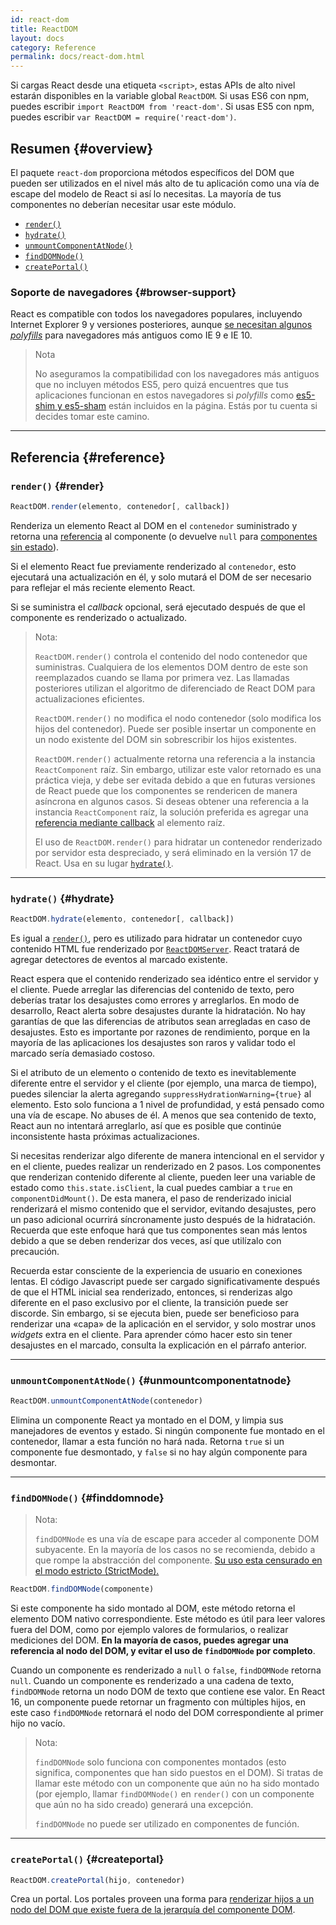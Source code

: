 ```yaml
---
id: react-dom
title: ReactDOM
layout: docs
category: Reference
permalink: docs/react-dom.html
---
```


Si cargas React desde una etiqueta `<script>`, estas APIs de alto nivel estarán disponibles en la variable global `ReactDOM`. Si usas ES6 con npm, puedes escribir `import ReactDOM from 'react-dom'`. Si usas ES5 con npm, puedes escribir `var ReactDOM = require('react-dom')`.

## Resumen {#overview}

El paquete `react-dom` proporciona métodos específicos del DOM que pueden ser utilizados en el nivel más alto de tu aplicación como una vía de escape del modelo de React si así lo necesitas. La mayoría de tus componentes no deberían necesitar usar este módulo.

- [`render()`](#render)
- [`hydrate()`](#hydrate)
- [`unmountComponentAtNode()`](#unmountcomponentatnode)
- [`findDOMNode()`](#finddomnode)
- [`createPortal()`](#createportal)

### Soporte de navegadores {#browser-support}

React es compatible con todos los navegadores populares, incluyendo Internet Explorer 9 y versiones posteriores, aunque [se necesitan algunos *polyfills*](/docs/javascript-environment-requirements.html) para navegadores más antiguos como IE 9 e IE 10.

> Nota
>
> No aseguramos la compatibilidad con los navegadores más antiguos que no incluyen métodos ES5, pero quizá encuentres que tus aplicaciones funcionan en estos navegadores si *polyfills* como [es5-shim y es5-sham](https://github.com/es-shims/es5-shim) están incluidos en la página. Estás por tu cuenta si decides tomar este camino.

* * *

## Referencia {#reference}

### `render()` {#render}

```javascript
ReactDOM.render(elemento, contenedor[, callback])
```

Renderiza un elemento React al DOM en el `contenedor` suministrado y retorna una [referencia](/docs/more-about-refs.html) al componente (o devuelve `null` para [componentes sin estado](/docs/components-and-props.html#functional-and-class-components)).

Si el elemento React fue previamente renderizado al `contenedor`, esto ejecutará una actualización en él, y solo mutará el DOM de ser necesario para reflejar el más reciente elemento React.

Si se suministra el *callback* opcional, será ejecutado después de que el componente es renderizado o actualizado.

> Nota:
>
> `ReactDOM.render()` controla el contenido del nodo contenedor que suministras. Cualquiera de los elementos DOM dentro de este son reemplazados cuando se llama por primera vez. Las llamadas posteriores utilizan el algoritmo de diferenciado de React DOM para actualizaciones eficientes.
>
> `ReactDOM.render()` no modifica el nodo contenedor (solo modifica los hijos del contenedor). Puede ser posible insertar un componente en un nodo existente del DOM sin sobrescribir los hijos existentes.
>
> `ReactDOM.render()` actualmente retorna una referencia a la instancia `ReactComponent` raíz. Sin embargo, utilizar este valor retornado es una práctica vieja,
> y debe ser evitada debido a que en futuras versiones de React puede que los componentes se rendericen de manera asíncrona en algunos casos. Si deseas obtener una referencia a la instancia `ReactComponent` raíz,
> la solución preferida es agregar una [referencia mediante callback](/docs/more-about-refs.html#callback-refs) al elemento raíz.
>
> El uso de `ReactDOM.render()` para hidratar un contenedor renderizado por servidor esta despreciado, y será eliminado en la versión 17 de React. Usa en su lugar [`hydrate()`](#hydrate).

* * *

### `hydrate()` {#hydrate}

```javascript
ReactDOM.hydrate(elemento, contenedor[, callback])
```

Es igual a [`render()`](#render), pero es utilizado para hidratar un contenedor cuyo contenido HTML fue renderizado por [`ReactDOMServer`](/docs/react-dom-server.html). React tratará de agregar detectores de eventos al marcado existente.

React espera que el contenido renderizado sea idéntico entre el servidor y el cliente. Puede arreglar las diferencias del contenido de texto, pero deberías tratar los desajustes como errores y arreglarlos. En modo de desarrollo, React alerta sobre desajustes durante la hidratación. No hay garantías de que las diferencias de atributos sean arregladas en caso de desajustes. Esto es importante por razones de rendimiento, porque en la mayoría de las aplicaciones los desajustes son raros y validar todo el marcado sería demasiado costoso.

Si el atributo de un elemento o contenido de texto es inevitablemente diferente entre el servidor y el cliente (por ejemplo, una marca de tiempo), puedes silenciar la alerta agregando `suppressHydrationWarning={true}` al elemento. Esto solo funciona a 1 nivel de profundidad, y está pensado como una vía de escape. No abuses de él. A menos que sea contenido de texto, React aun no intentará arreglarlo, así que es posible que continúe inconsistente hasta próximas actualizaciones.

Si necesitas renderizar algo diferente de manera intencional en el servidor y en el cliente, puedes realizar un renderizado en 2 pasos. Los componentes que renderizan contenido diferente al cliente, pueden leer una variable de estado como `this.state.isClient`, la cual puedes cambiar a `true` en `componentDidMount()`. De esta manera, el paso de renderizado inicial renderizará el mismo contenido que el servidor, evitando desajustes, pero un paso adicional ocurrirá síncronamente justo después de la hidratación. Recuerda que este enfoque hará que tus componentes sean más lentos debido a que se deben renderizar dos veces, así que utilízalo con precaución.

Recuerda estar consciente de la experiencia de usuario en conexiones lentas. El código Javascript puede ser cargado significativamente después de que el HTML inicial sea renderizado, entonces, si renderizas algo diferente en el paso exclusivo por el cliente, la transición puede ser discorde. Sin embargo, si se ejecuta bien, puede ser beneficioso para renderizar una «capa» de la aplicación en el servidor, y solo mostrar unos *widgets* extra en el cliente. Para aprender cómo hacer esto sin tener desajustes en el marcado, consulta la explicación en el párrafo anterior.

* * *

### `unmountComponentAtNode()` {#unmountcomponentatnode}

```javascript
ReactDOM.unmountComponentAtNode(contenedor)
```

Elimina un componente React ya montado en el DOM, y limpia sus manejadores de eventos y estado. Si ningún componente fue montado en el contenedor, llamar a esta función no hará nada. Retorna `true` si un componente fue desmontado, y `false` si no hay algún componente para desmontar.

* * *

### `findDOMNode()` {#finddomnode}

> Nota:
>
> `findDOMNode` es una vía de escape para acceder al componente DOM subyacente. En la mayoría de los casos no se recomienda, debido a que rompe la abstracción del componente. [Su uso esta censurado en el modo estricto (StrictMode).](/docs/strict-mode.html#warning-about-deprecated-finddomnode-usage)

```javascript
ReactDOM.findDOMNode(componente)
```
Si este componente ha sido montado al DOM, este método retorna el elemento DOM nativo correspondiente. Este método es útil para leer valores fuera del DOM, como por ejemplo valores de formularios, o realizar mediciones del DOM. **En la mayoría de casos, puedes agregar una referencia al nodo del DOM, y evitar el uso de `findDOMNode` por completo**.

Cuando un componente es renderizado a `null` o `false`, `findDOMNode` retorna `null`. Cuando un componente es renderizado a una cadena de texto, `findDOMNode` retorna un nodo DOM de texto que contiene ese valor. En React 16, un componente puede retornar un fragmento con múltiples hijos, en este caso `findDOMNode` retornará el nodo del DOM correspondiente al primer hijo no vacío.

> Nota:
>
> `findDOMNode` solo funciona con componentes montados (esto significa, componentes que han sido puestos en el DOM). Si tratas de llamar este método con un componente que aún no ha sido montado (por ejemplo, llamar `findDOMNode()` en `render()` con un componente que aún no ha sido creado) generará una excepción.
>
> `findDOMNode` no puede ser utilizado en componentes de función.

* * *

### `createPortal()` {#createportal}

```javascript
ReactDOM.createPortal(hijo, contenedor)
```

Crea un portal. Los portales proveen una forma para [renderizar hijos a un nodo del DOM que existe fuera de la jerarquía del componente DOM](/docs/portals.html).